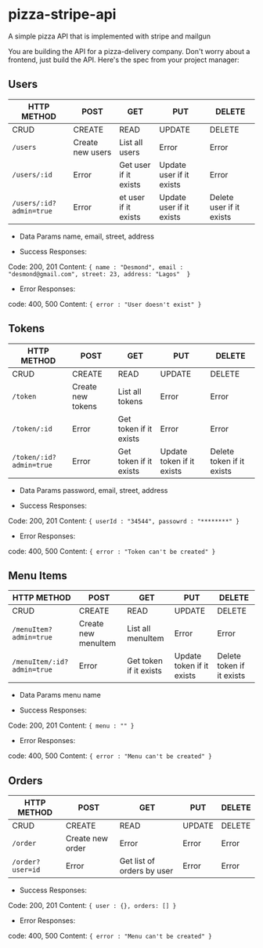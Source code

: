 # pizza-stripe-api
A simple pizza API that is implemented with stripe and mailgun

You are building the API for a pizza-delivery company. Don't worry about a frontend, just build the API. Here's the spec from your project manager: 

## Users
| HTTP METHOD             | POST             | GET                    | PUT                      | DELETE                   |
| ----------------------- | ---------------- | ---------------------- | ------------------------ | ------------------------ |
| CRUD                    | CREATE           | READ                   | UPDATE                   | DELETE                   |
| `/users`                | Create new users | List all users         | Error                    | Error                    |
| `/users/:id`            | Error            | Get user if it exists  | Update user if it exists | Error                    |
| `/users/:id?admin=true` | Error            | et user if it exists   | Update user if it exists | Delete user if it exists |

- Data Params
name, email, street, address

- Success Responses:

Code: 200, 201
Content: `{ name : "Desmond", email : "desmond@gmail.com", street: 23, address: "Lagos"  }`

- Error Responses:

code: 400, 500
Content: `{ error : "User doesn't exist" }`


## Tokens

| HTTP METHOD             | POST             | GET                    | PUT                      | DELETE                   |
| ----------------------- | ---------------- | ---------------------- | ------------------------ | ------------------------ |
| CRUD                    | CREATE           | READ                   | UPDATE                   | DELETE                   |
| `/token`                | Create new tokens | List all tokens         | Error                    | Error                    |
| `/token/:id`            | Error            | Get token if it exists  | Error                   | Error                    |
| `/token/:id?admin=true` | Error           | Get token if it exists  | Update token if it exists | Delete token if it exists |

- Data Params
password, email, street, address

- Success Responses:

Code: 200, 201
Content: `{ userId : "34544", passowrd : "********" }`

- Error Responses:

code: 400, 500
Content: `{ error : "Token can't be created" }`


## Menu Items

| HTTP METHOD             | POST             | GET                    | PUT                      | DELETE                   |
| ----------------------- | ---------------- | ---------------------- | ------------------------ | ------------------------ |
| CRUD                    | CREATE           | READ                   | UPDATE                   | DELETE                   |
| `/menuItem?admin=true`   | Create new menuItem | List all menuItem   | Error                    | Error               |
| `/menuItem/:id?admin=true` | Error     | Get token if it exists  | Update token if it exists | Delete token if it exists |

- Data Params
menu name

- Success Responses:

Code: 200, 201
Content: `{ menu : "" }`

- Error Responses:

code: 400, 500
Content: `{ error : "Menu can't be created" }`


## Orders

| HTTP METHOD             | POST             | GET              | PUT          | DELETE        |
| ----------------------- | ---------------- | ---------------- | ------------ | --------------|
| CRUD                    | CREATE           | READ             | UPDATE       | DELETE        |
| `/order`                | Create new order | Error            | Error        | Error         |
| `/order?user=id` | Error        | Get list of orders by user  | Error        | Error |


- Success Responses:

Code: 200, 201
Content: `{ user : {}, orders: [] }`

- Error Responses:

code: 400, 500
Content: `{ error : "Menu can't be created" }`



